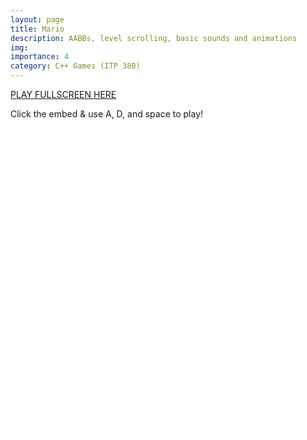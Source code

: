 ```yaml
---
layout: page
title: Mario
description: AABBs, level scrolling, basic sounds and animations
img:
importance: 4
category: C++ Games (ITP 380)
---
```


<a href="../../games/mario.html" target="_blank">PLAY FULLSCREEN HERE</a>

Click the embed & use A, D, and space to play!
<embed type="text/html" src="../../games/mario.html"   width="80%" height="500">
